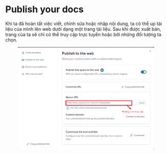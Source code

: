 # Publish your docs

Khi ta đã hoàn tất việc viết, chỉnh sửa hoặc nhập nội dung, ta có thể up tài liệu của mình lên web dưới dạng một trang tài liệu. Sau khi được xuất bản, trang của ta sẽ chỉ có thể truy cập trực tuyến hoặc bởi những đối tượng ta chọn.

<figure><img src="../.gitbook/assets/Screenshot_1.png" alt=""><figcaption></figcaption></figure>
